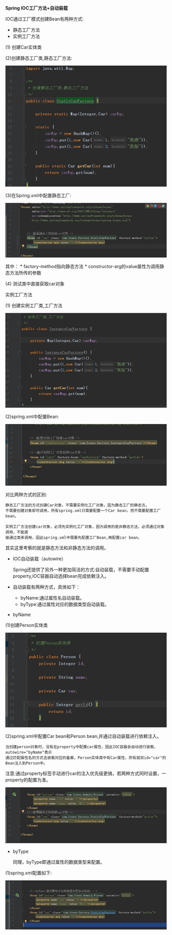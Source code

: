 
**Spring IOC工厂方法+自动装载**

IOC通过工厂模式创建Bean有两种方式:

* 静态工厂方法
* 实例工厂方法


(1) 创建Car实体类



(2)创建静态工厂类,静态工厂方法:

![静态工厂](https://github.com/lwx57280/Spring-learning/blob/master/chapter3/img-folder/factory.jpg)


(3)在Spring.xml中配置静态工厂:

![Spring.xml中配置静态工厂](https://github.com/lwx57280/Spring-learning/blob/master/chapter3/img-folder/spring-factory.jpg)

其中：
    * factory-method指向静态方法
    * constructor-arg的value属性为调用静态方法所传的参数
    
(4) 测试类中直接获取car对象



实例工厂方法

(1)  创建实例工厂类,工厂方法

![实例工厂方法](https://github.com/lwx57280/Spring-learning/blob/master/chapter3/img-folder/instanceFactory2.jpg)

(2)spring.xml中配置Bean:

![spring.xml中配置Bean](https://github.com/lwx57280/Spring-learning/blob/master/chapter3/img-folder/instance-factory.jpg)


对比两种方式的区别:

    静态工厂方法的方式创建Car对象，不需要实例化工厂对象，因为静态工厂的静态方。
    不需要创建对象即可调用，所有spring.xml只需要配置一个Car bean，而不需要配置工厂bean。

    实例工厂方法创建car对象，必须先实例化工厂对象，因为调用的是非静态方法，必须通过对象调用，不能直
    接通过类来调用，因此spring.xml中需要先配置工厂Bean,再配置car bean。

其实这里考察的就是静态方法和非静态方法的调用。


* IOC自动装载（autowire）

    Spring还提供了另外一种更加简洁的方式:自动装载，不需要手动配置property,IOC容器自动选择bean完成依赖注入。
    
   
* 自动装载有两种方式，具体如下：
    
    * byName:通过属性名自动装载。
    * byType:通过属性对应的数据类型自动装载。
    

* byName

(1)创建Person实体类


![Person实体类](chapter3/img-folder/person.jpg)

(2)spring.xml中配置Car bean和Person bean,并通过自动装载进行依赖注入。

    当创建person对象时，没有在property中配置car属性，因此IOC容器会自动进行装载，autowire="byName"表示
    通过匹配属性名的方式去装载对应的备案，Person实体类中有Car属性，所有就将id="car"的Bean注入到Person中。
    
  

注意:通过property标签手动进行car的注入优先级更搞，若两种方式同时设置，一property的配置为准。

![byName](https://github.com/lwx57280/Spring-learning/blob/master/chapter3/img-folder/byName.jpg)


* byType 
    
    同理，byType即通过属性的数据类型来配置。
    
 
 (1)spring.xml配置如下:
 
 ![byType](https://github.com/lwx57280/Spring-learning/blob/master/chapter3/img-folder/byType.jpg)
